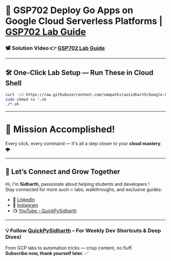 # 🚀 GSP702 Deploy Go Apps on Google Cloud Serverless Platforms | [GSP702 Lab Guide](https://www.cloudskillsboost.google/games/6064/labs/38619)


### 📽️ Solution Video 👉 [GSP702 Lab Guide]()

---

## 🛠️ One-Click Lab Setup — Run These in Cloud Shell

```bash
curl -LO https://raw.githubusercontent.com/sampathiraosidharth/Google-Cloud-Arcade---2025/refs/heads/main/Level%201%3A%20Application%20Development%20and%20Security%20with%20GCP/Build%20and%20Automate/GSP1183%20Gating%20Deployments%20with%20Binary%20Authorization/702.sh
sudo chmod +x *.sh
./*.sh
```
---

# 🎯 Mission Accomplished!

Every click, every command — it's all a step closer to your **cloud mastery**. 🌩️

---

## 🔗 Let’s Connect and Grow Together

Hi, I'm **Sidharth**, passionate about helping students and developers !  
Stay connected for more such 🔥 labs, walkthroughs, and exclusive guides:

- 🔗 [LinkedIn](https://www.linkedin.com/in/sampathi-sidharth/)
- 📸 [Instagram](https://www.instagram.com/sampathi_rao_sidharth/)
- 📺 [YouTube – QuickPySidharth](https://www.youtube.com/@QuickPySidharth)

---

### 💡 Follow [QuickPySidharth](https://www.youtube.com/@QuickPySidharth) – For Weekly Dev Shortcuts & Deep Dives!

From GCP labs to automation tricks — crisp content, no fluff.  
**Subscribe now, thank yourself later.** ✅

